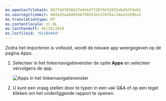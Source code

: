 ```yaml
---
ms.openlocfilehash: 86774df016627e8ebd7f20f9432025ebd5dfdebb
ms.sourcegitcommit: 60dad5aa0d85db790553e537bf8ac34ee3289ba3
ms.translationtype: HT
ms.contentlocale: nl-NL
ms.lasthandoff: 05/29/2019
ms.locfileid: "61164469"
---
```

Zodra het importeren is voltooid, wordt de nieuwe app weergegeven op de pagina Apps.

1. Selecteer in het linkernavigatievenster de optie **Apps** en selecteer vervolgens de app.
   
     ![Apps in het linkernavigatievenster](media/powerbi-service-apps-open-app/power-bi-service-apps-left-nav.png)
2. U kunt een vraag stellen door te typen in een vak Q&A of op een tegel klikken om het onderliggende rapport te openen. 

